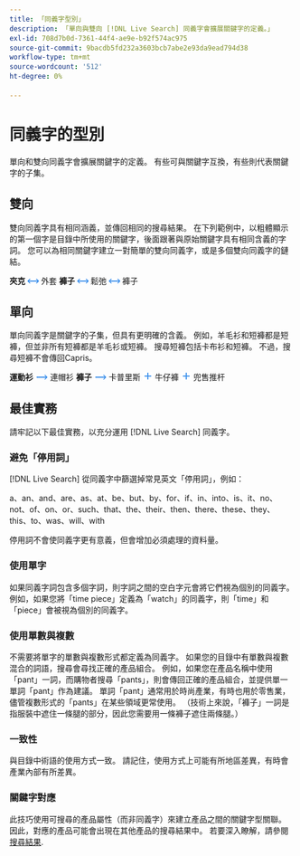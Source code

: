 ```yaml
---
title: 「同義字型別」
description: 「單向與雙向 [!DNL Live Search] 同義字會擴展關鍵字的定義。」
exl-id: 708d7b0d-7361-44f4-ae9e-b92f574ac975
source-git-commit: 9bacdb5fd232a3603bcb7abe2e93da9ead794d38
workflow-type: tm+mt
source-wordcount: '512'
ht-degree: 0%

---
```


# 同義字的型別

單向和雙向同義字會擴展關鍵字的定義。 有些可與關鍵字互換，有些則代表關鍵字的子集。

## 雙向

雙向同義字具有相同涵義，並傳回相同的搜尋結果。 在下列範例中，以粗體顯示的第一個字是目錄中所使用的關鍵字，後面跟著與原始關鍵字具有相同含義的字詞。 您可以為相同關鍵字建立一對簡單的雙向同義字，或是多個雙向同義字的鏈結。

**夾克** ![雙向選擇器](assets/btn-two-way.png) 外套
**褲子** ![雙向選擇器](assets/btn-two-way.png) 鬆弛 ![雙向選擇器](assets/btn-two-way.png) 褲子

## 單向

單向同義字是關鍵字的子集，但具有更明確的含義。 例如，羊毛衫和短褲都是短褲，但並非所有短褲都是羊毛衫或短褲。 搜尋短褲包括卡布衫和短褲。 不過，搜尋短褲不會傳回Capris。

**運動衫** ![單向選擇器](assets/btn-one-way.png) 連帽衫
**褲子** ![單向選擇器](assets/btn-one-way.png) 卡普里斯 ![多個單向選擇器](assets/btn-multiple-one-way.png) 牛仔褲 ![多個單向選擇器](assets/btn-multiple-one-way.png) 兜售推杆

## 最佳實務

請牢記以下最佳實務，以充分運用 [!DNL Live Search] 同義字。

### 避免「停用詞」

[!DNL Live Search] 從同義字中篩選掉常見英文「停用詞」，例如：

a、an、and、are、as、at、be、but、by、for、if、in、into、is、it、no、not、of、on、or、such、that、the、their、then、there、these、they、this、to、was、will、with

停用詞不會使同義字更有意義，但會增加必須處理的資料量。

### 使用單字

如果同義字詞包含多個字詞，則字詞之間的空白字元會將它們視為個別的同義字。 例如，如果您將「time piece」定義為「watch」的同義字，則「time」和「piece」會被視為個別的同義字。

### 使用單數與複數

不需要將單字的單數與複數形式都定義為同義字。 如果您的目錄中有單數與複數混合的詞語，搜尋會尋找正確的產品組合。 例如，如果您在產品名稱中使用「pant」一詞，而購物者搜尋「pants」，則會傳回正確的產品組合，並提供單一單詞「pant」作為建議。 單詞「pant」通常用於時尚產業，有時也用於零售業，儘管複數形式的「pants」在某些領域更常使用。 （技術上來說，「褲子」一詞是指服裝中遮住一條腿的部分，因此您需要用一條褲子遮住兩條腿。）

### 一致性

與目錄中術語的使用方式一致。 請記住，使用方式上可能有所地區差異，有時會產業內部有所差異。

### 關鍵字對應

此技巧使用可搜尋的產品屬性（而非同義字）來建立產品之間的關鍵字型關聯。 因此，對應的產品可能會出現在其他產品的搜尋結果中。 若要深入瞭解，請參閱 [搜尋結果](https://experienceleague.adobe.com/docs/commerce-admin/catalog/catalog/search/search-results.html).
